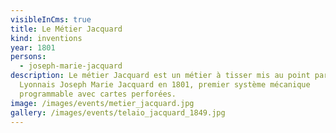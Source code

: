 ```yaml
---
visibleInCms: true
title: Le Métier Jacquard
kind: inventions
year: 1801
persons:
  - joseph-marie-jacquard
description: Le métier Jacquard est un métier à tisser mis au point par le
  Lyonnais Joseph Marie Jacquard en 1801, premier système mécanique
  programmable avec cartes perforées.
image: /images/events/metier_jacquard.jpg
gallery: /images/events/telaio_jacquard_1849.jpg
---
```

